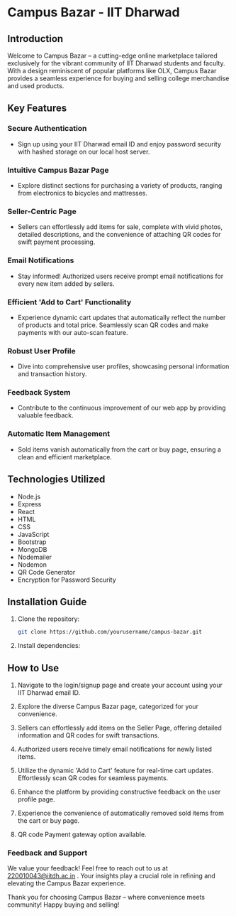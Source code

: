 
# Campus Bazar - IIT Dharwad

## Introduction

Welcome to Campus Bazar – a cutting-edge online marketplace tailored exclusively for the vibrant community of IIT Dharwad students and faculty. With a design reminiscent of popular platforms like OLX, Campus Bazar provides a seamless experience for buying and selling college merchandise and used products.

## Key Features

### **Secure Authentication**
- Sign up using your IIT Dharwad email ID and enjoy password security with hashed storage on our local host server.

### **Intuitive Campus Bazar Page**
- Explore distinct sections for purchasing a variety of products, ranging from electronics to bicycles and mattresses.

### **Seller-Centric Page**
- Sellers can effortlessly add items for sale, complete with vivid photos, detailed descriptions, and the convenience of attaching QR codes for swift payment processing.

### **Email Notifications**
- Stay informed! Authorized users receive prompt email notifications for every new item added by sellers.

### **Efficient 'Add to Cart' Functionality**
- Experience dynamic cart updates that automatically reflect the number of products and total price. Seamlessly scan QR codes and make payments with our auto-scan feature.

### **Robust User Profile**
- Dive into comprehensive user profiles, showcasing personal information and transaction history.

### **Feedback System**
- Contribute to the continuous improvement of our web app by providing valuable feedback.

### **Automatic Item Management**
- Sold items vanish automatically from the cart or buy page, ensuring a clean and efficient marketplace.

## Technologies Utilized

- Node.js
- Express
- React
- HTML
- CSS
- JavaScript
- Bootstrap
- MongoDB
- Nodemailer
- Nodemon
- QR Code Generator
- Encryption for Password Security

## Installation Guide

1. Clone the repository:
   ```bash
   git clone https://github.com/yourusername/campus-bazar.git
2. Install dependencies:

## How to Use
1. Navigate to the login/signup page and create your account using your IIT Dharwad email ID.

2. Explore the diverse Campus Bazar page, categorized for your convenience.

3. Sellers can effortlessly add items on the Seller Page, offering detailed information and QR codes for swift transactions.

4. Authorized users receive timely email notifications for newly listed items.

5. Utilize the dynamic 'Add to Cart' feature for real-time cart updates. Effortlessly scan QR codes for seamless payments.

6. Enhance the platform by providing constructive feedback on the user profile page.

7. Experience the convenience of automatically removed sold items from the cart or buy page.

9. QR code Payment gateway option available.


### Feedback and Support
We value your feedback! Feel free to reach out to us at 220010043@iitdh.ac.in . Your insights play a crucial role in refining and elevating the Campus Bazar experience.

Thank you for choosing Campus Bazar – where convenience meets community! Happy buying and selling!
